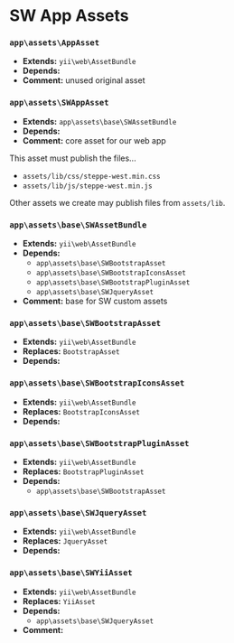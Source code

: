 # SW App Assets

### `app\assets\AppAsset`

* **Extends:** `yii\web\AssetBundle`
* **Depends:**
* **Comment:** unused original asset

### `app\assets\SWAppAsset`

* **Extends:** `app\assets\base\SWAssetBundle`
* **Depends:**
* **Comment:** core asset for our web app

This asset must publish the files...

* `assets/lib/css/steppe-west.min.css`
* `assets/lib/js/steppe-west.min.js`

Other assets we create may publish files from `assets/lib`.

### `app\assets\base\SWAssetBundle`

* **Extends:** `yii\web\AssetBundle`
* **Depends:**
    - `app\assets\base\SWBootstrapAsset`
    - `app\assets\base\SWBootstrapIconsAsset`
    - `app\assets\base\SWBootstrapPluginAsset`
    - `app\assets\base\SWJqueryAsset`
* **Comment:** base for SW custom assets

### `app\assets\base\SWBootstrapAsset`

* **Extends:** `yii\web\AssetBundle`
* **Replaces:** `BootstrapAsset`
* **Depends:**

### `app\assets\base\SWBootstrapIconsAsset`

* **Extends:** `yii\web\AssetBundle`
* **Replaces:** `BootstrapIconsAsset`
* **Depends:**

### `app\assets\base\SWBootstrapPluginAsset`

* **Extends:** `yii\web\AssetBundle`
* **Replaces:** `BootstrapPluginAsset`
* **Depends:**
    - `app\assets\base\SWBootstrapAsset`

### `app\assets\base\SWJqueryAsset`

* **Extends:** `yii\web\AssetBundle`
* **Replaces:** `JqueryAsset`
* **Depends:**

### `app\assets\base\SWYiiAsset`

* **Extends:** `yii\web\AssetBundle`
* **Replaces:** `YiiAsset`
* **Depends:**
    - `app\assets\base\SWJqueryAsset`
* **Comment:**




